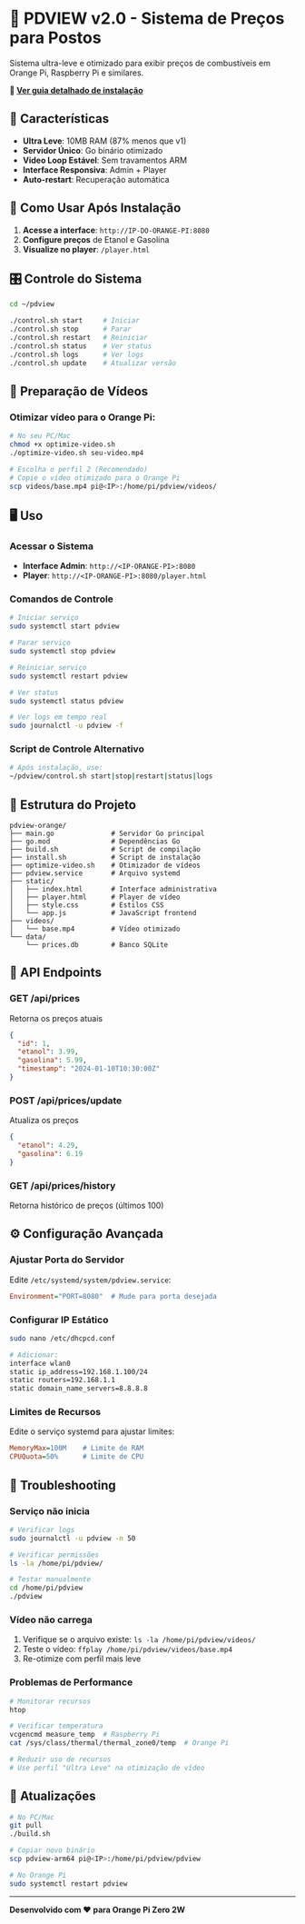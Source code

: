 # 🎯 PDVIEW v2.0 - Sistema de Preços para Postos

Sistema ultra-leve e otimizado para exibir preços de combustíveis em Orange Pi, Raspberry Pi e similares.

**📖 [Ver guia detalhado de instalação](INSTALACAO.md)**

## 🚀 Características

- **Ultra Leve**: 10MB RAM (87% menos que v1)
- **Servidor Único**: Go binário otimizado
- **Video Loop Estável**: Sem travamentos ARM
- **Interface Responsiva**: Admin + Player
- **Auto-restart**: Recuperação automática

## 📱 Como Usar Após Instalação

1. **Acesse a interface**: `http://IP-DO-ORANGE-PI:8080`
2. **Configure preços** de Etanol e Gasolina
3. **Visualize no player**: `/player.html`

## 🎛️ Controle do Sistema

```bash
cd ~/pdview

./control.sh start     # Iniciar
./control.sh stop      # Parar
./control.sh restart   # Reiniciar
./control.sh status    # Ver status
./control.sh logs      # Ver logs
./control.sh update    # Atualizar versão
```

## 🎥 Preparação de Vídeos

### Otimizar vídeo para o Orange Pi:

```bash
# No seu PC/Mac
chmod +x optimize-video.sh
./optimize-video.sh seu-video.mp4

# Escolha o perfil 2 (Recomendado)
# Copie o vídeo otimizado para o Orange Pi
scp videos/base.mp4 pi@<IP>:/home/pi/pdview/videos/
```

## 🖥️ Uso

### Acessar o Sistema

- **Interface Admin**: `http://<IP-ORANGE-PI>:8080`
- **Player**: `http://<IP-ORANGE-PI>:8080/player.html`

### Comandos de Controle

```bash
# Iniciar serviço
sudo systemctl start pdview

# Parar serviço
sudo systemctl stop pdview

# Reiniciar serviço
sudo systemctl restart pdview

# Ver status
sudo systemctl status pdview

# Ver logs em tempo real
sudo journalctl -u pdview -f
```

### Script de Controle Alternativo

```bash
# Após instalação, use:
~/pdview/control.sh start|stop|restart|status|logs
```

## 📁 Estrutura do Projeto

```
pdview-orange/
├── main.go              # Servidor Go principal
├── go.mod               # Dependências Go
├── build.sh             # Script de compilação
├── install.sh           # Script de instalação
├── optimize-video.sh    # Otimizador de vídeos
├── pdview.service       # Arquivo systemd
├── static/
│   ├── index.html       # Interface administrativa
│   ├── player.html      # Player de vídeo
│   ├── style.css        # Estilos CSS
│   └── app.js           # JavaScript frontend
├── videos/
│   └── base.mp4         # Vídeo otimizado
└── data/
    └── prices.db        # Banco SQLite
```

## 🔌 API Endpoints

### GET /api/prices
Retorna os preços atuais

```json
{
  "id": 1,
  "etanol": 3.99,
  "gasolina": 5.99,
  "timestamp": "2024-01-10T10:30:00Z"
}
```

### POST /api/prices/update
Atualiza os preços

```json
{
  "etanol": 4.29,
  "gasolina": 6.19
}
```

### GET /api/prices/history
Retorna histórico de preços (últimos 100)

## ⚙️ Configuração Avançada

### Ajustar Porta do Servidor

Edite `/etc/systemd/system/pdview.service`:

```ini
Environment="PORT=8080"  # Mude para porta desejada
```

### Configurar IP Estático

```bash
sudo nano /etc/dhcpcd.conf

# Adicionar:
interface wlan0
static ip_address=192.168.1.100/24
static routers=192.168.1.1
static domain_name_servers=8.8.8.8
```

### Limites de Recursos

Edite o serviço systemd para ajustar limites:

```ini
MemoryMax=100M    # Limite de RAM
CPUQuota=50%      # Limite de CPU
```

## 🐛 Troubleshooting

### Serviço não inicia

```bash
# Verificar logs
sudo journalctl -u pdview -n 50

# Verificar permissões
ls -la /home/pi/pdview/

# Testar manualmente
cd /home/pi/pdview
./pdview
```

### Vídeo não carrega

1. Verifique se o arquivo existe: `ls -la /home/pi/pdview/videos/`
2. Teste o vídeo: `ffplay /home/pi/pdview/videos/base.mp4`
3. Re-otimize com perfil mais leve

### Problemas de Performance

```bash
# Monitorar recursos
htop

# Verificar temperatura
vcgencmd measure_temp  # Raspberry Pi
cat /sys/class/thermal/thermal_zone0/temp  # Orange Pi

# Reduzir uso de recursos
# Use perfil "Ultra Leve" na otimização de vídeo
```


## 🔄 Atualizações

```bash
# No PC/Mac
git pull
./build.sh

# Copiar novo binário
scp pdview-arm64 pi@<IP>:/home/pi/pdview/pdview

# No Orange Pi
sudo systemctl restart pdview
```

---

**Desenvolvido com ❤️ para Orange Pi Zero 2W**